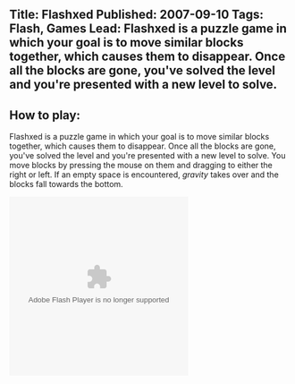 Title: Flashxed
Published: 2007-09-10
Tags: Flash, Games
Lead: Flashxed is a puzzle game in which your goal is to move similar blocks together, which causes them to disappear. Once all the blocks are gone, you've solved the level and you're presented with a new level to solve.
---
## How to play:

Flashxed is a puzzle game in which your goal is to move similar blocks together, which causes them to disappear. Once all the blocks are gone, you've solved the level and you're presented with a new level to solve. You move blocks by pressing the mouse on them and dragging to either the right or left. If an empty space is encountered, *gravity* takes over and the blocks fall towards the bottom.

<object type="application/x-shockwave-flash" data="/assets/flash/flashxed.swf" width="320" height="320">
	<param name="movie" value="/assets/flash/flashxed.swf" />
	<param name="quality" value="high" />
	<param name="bgcolor" value="#000000" />
	<param name="menu" value="false" />
</object>
